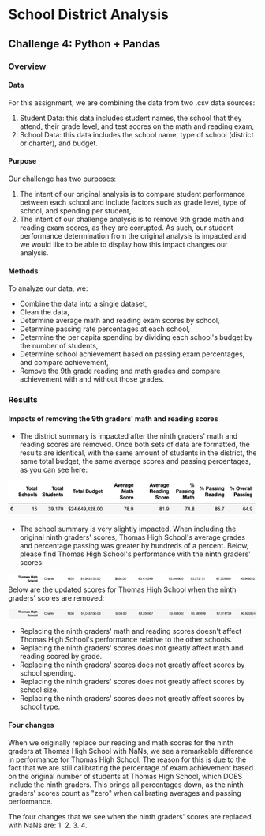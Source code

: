 # School District Analysis
## Challenge 4: Python + Pandas
### Overview
#### Data
For this assignment, we are combining the data from two .csv data sources:
1. Student Data: this data includes student names, the school that they attend, their grade level, and test scores on the math and reading exam,
2. School Data: this data includes the school name, type of school (district or charter), and budget.

#### Purpose
Our challenge has two purposes:
1. The intent of our original analysis is to compare student performance between each school and include factors such as grade level, type of school, and spending per student,
2. The intent of our challenge analysis is to remove 9th grade math and reading exam scores, as they are corrupted. As such, our student performance determination from the original analysis is impacted and we would like to be able to display how this impact changes our analysis.

#### Methods
To analyze our data, we:
  - Combine the data into a single dataset,
  - Clean the data,
  - Determine average math and reading exam scores by school,
  - Determine passing rate percentages at each school,
  - Determine the per capita spending by dividing each school's budget by the number of students,
  - Determine school achievement based on passing exam percentages, and compare achievement,
  - Remove the 9th grade reading and math grades and compare achievement with and without those grades.

### Results
#### Impacts of removing the 9th graders' math and reading scores
  - The district summary is impacted after the ninth graders' math and reading scores are removed. Once both sets of data are formatted, the results are identical, with the same amount of students in the district, the same total budget, the same average scores and passing percentages, as you can see here:

![District_Summary](Resources/District_Summary.png)
  - The school summary is very slightly impacted. When including the original ninth graders' scores, Thomas High School's average grades and percentage passing was greater by hundreds of a percent. Below, please find Thomas High School's performance with the ninth graders' scores:

![Original Ninth](Resources/Original_School_Summary.png)
  Below are the updated scores for Thomas High School when the ninth graders' scores are removed:

![Updated Ninth](Resources/Updated_School_Summary.png)
  - Replacing the ninth graders' math and reading scores doesn't affect Thomas High School's performance relative to the other schools.
  - Replacing the ninth graders' scores does not greatly affect math and reading scored by grade.
  - Replacing the ninth graders' scores does not greatly affect scores by school spending.
  - Replacing the ninth graders' scores does not greatly affect scores by school size.
  - Replacing the ninth graders' scores does not greatly affect scores by school type.

#### Four changes
When we originally replace our reading and math scores for the ninth graders at Thomas High School with NaNs, we see a remarkable difference in performance for Thomas High School. The reason for this is due to the fact that we are still calibrating the percentage of exam achievement based on the original number of students at Thomas High School, which DOES include the ninth graders. This brings all percentages down, as the ninth graders' scores count as "zero" when calibrating averages and passing performance.

The four changes that we see when the ninth graders' scores are replaced with NaNs are:
1.
2.
3.
4.

